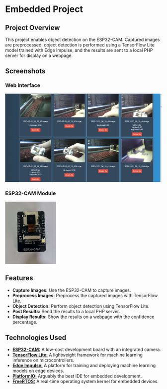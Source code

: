 # Embedded Project

## Project Overview

This project enables object detection on the ESP32-CAM. Captured images are preprocessed, object detection is performed using a TensorFlow Lite model trained with Edge Impulse, and the results are sent to a local PHP server for display on a webpage.

## Screenshots

### Web Interface

<!-- ![Project Screenshot](webpage.png) -->
<img src="webpage.png" alt="Project Screenshot" />

### ESP32-CAM Module

<!-- ![ESP32-CAM](esp32cam.jpg) -->
<img src="esp32cam.jpg" height="200" alt="ESP32-CAM" />


## Features

- **Capture Images:** Use the ESP32-CAM to capture images.
- **Preprocess Images:** Preprocess the captured images with TensorFlow Lite.
- **Object Detection:** Perform object detection using TensorFlow Lite.
- **Post Results:** Send the results to a local PHP server.
- **Display Results:** Show the results on a webpage with the confidence percentage.


## Technologies Used

- [**ESP32-CAM:**](https://www.espressif.com/en/products/modules/esp32-cam) A low-cost development board with an integrated camera.
- [**TensorFlow Lite:**](https://www.tensorflow.org/lite) A lightweight framework for machine learning inference on microcontrollers.
- [**Edge Impulse:**](https://www.edgeimpulse.com/) A platform for training and deploying machine learning models on edge devices.
- [**PlatformIO:**](https://platformio.org/) Arguably the best IDE for embedded development.
- [**FreeRTOS:**](https://www.freertos.org/) A real-time operating system kernel for embedded devices.